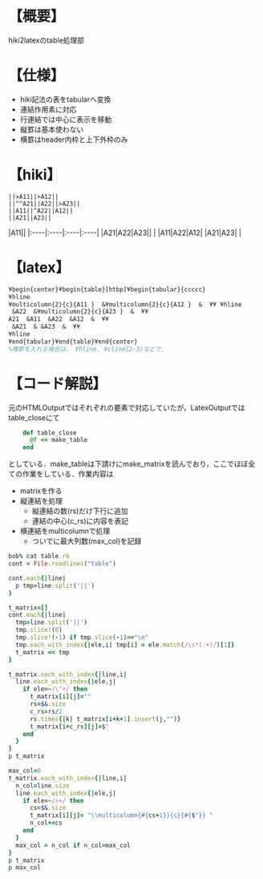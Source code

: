 # 【概要】
hiki2latexのtable処理部
# 【仕様】
- hiki記法の表をtabularへ変換
- 連結作用素に対応
- 行連結では中心に表示を移動
- 縦罫は基本使わない
- 横罫はheader内枠と上下外枠のみ
# 【hiki】

```
||>A11||>A12||
||^^A21||A22||>A23||
||A11||^A22||A12||
||A21||A23||
```


|A11||
|:----|:----|:----|:----|
|A21|A22|A23||
| |A11|A22|A12|
|A21|A23| |


# 【latex】

```latex
¥begin{center}¥begin{table}[htbp]¥begin{tabular}{ccccc}
¥hline
¥multicolumn{2}{c}{A11 }  &¥multicolumn{2}{c}{A12 }  &  ¥¥ ¥hline
 &A22  &¥multicolumn{2}{c}{A23 }  &  ¥¥
A21  &A11  &A22  &A12  &  ¥¥
 &A21  & &A23  &  ¥¥
¥hline
¥end{tabular}¥end{table}¥end{center}
%横罫を入れる場合は， ¥hline, ¥cline{2-3}などで．
```


# 【コード解説】
元のHTMLOutputではそれぞれの要素で対応していたが，LatexOutputではtable_closeにて
```ruby
    def table_close
      @f << make_table
    end
```
としている．make_tableは下請けにmake_matrixを読んでおり，ここでほぼ全ての作業をしている．作業内容は
- matrixを作る
- 縦連結を処理
  - 縦連結の数(rs)だけ下行に追加
  - 連結の中心(c_rs)に内容を表記
- 横連結をmulticolumnで処理
  - ついでに最大列数(max_col)を記録

```ruby
bob% cat table.rb
cont = File.readlines("table")

cont.each{|line|
  p tmp=line.split('||')
}

t_matrix=[]
cont.each{|line|
  tmp=line.split('||')
  tmp.slice!(0)
  tmp.slice!(-1) if tmp.slice(-1)=="\n"
  tmp.each_with_index{|ele,i| tmp[i] = ele.match(/\s*(.+)/)[1]}
  t_matrix << tmp
}

t_matrix.each_with_index{|line,i|
  line.each_with_index{|ele,j|
    if ele=~/\^+/ then
      t_matrix[i][j]=""
      rs=$&.size
      c_rs=rs/2
      rs.times{|k| t_matrix[i+k+1].insert(j,"")}
      t_matrix[i+c_rs][j]=$'
    end
  }
}
p t_matrix

max_col=0
t_matrix.each_with_index{|line,i|
  n_col=line.size
  line.each_with_index{|ele,j|
    if ele=~/>+/ then
      cs=$&.size
      t_matrix[i][j]= "\\multicolumn{#{cs+1}}{c}{#{$'}} "
      n_col+=cs
    end
  }
  max_col = n_col if n_col>max_col
}
p t_matrix
p max_col
```
